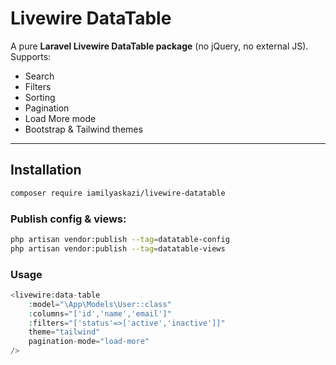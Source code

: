 # Livewire DataTable

A pure **Laravel Livewire DataTable package** (no jQuery, no external JS).  
Supports:

- Search
- Filters
- Sorting
- Pagination
- Load More mode
- Bootstrap & Tailwind themes

---

## Installation

```bash
composer require iamilyaskazi/livewire-datatable
```

### Publish config & views:
```bash
php artisan vendor:publish --tag=datatable-config
php artisan vendor:publish --tag=datatable-views
```

### Usage
```php
<livewire:data-table
    :model="\App\Models\User::class"
    :columns="['id','name','email']"
    :filters="['status'=>['active','inactive']]"
    theme="tailwind"
    pagination-mode="load-more"
/>
```

